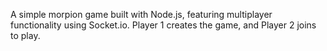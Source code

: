 A simple morpion game built with Node.js, featuring multiplayer functionality using Socket.io. Player 1 creates the game, and Player 2 joins to play.
